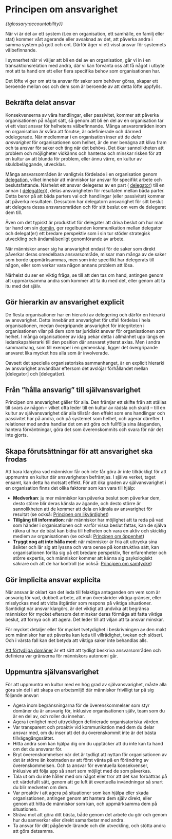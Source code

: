 # Principen om ansvarighet

_{{glossary:accountability}}_

När vi är del av ett system (t.ex en organisation, ett samhälle, en familj eller stat) kommer vårt agerande eller avsaknad av det, att påverka andra i samma system på gott och ont. Därför äger vi ett visst ansvar för systemets välbefinnande.

I synnerhet när vi väljer att bli en del av en organisation, går vi in i en transaktionsrelation med andra, där vi kan förvänta oss att få något i utbyte mot att ta hand om ett eller flera specifika behov som organisationen har.

Det löfte vi ger om att ta ansvar för saker som behöver göras, skapar ett beroende mellan oss och dem som är beroende av att detta löfte uppfylls.

## Bekräfta delat ansvar

Konsekvenserna av våra handlingar, eller passivitet, kommer att påverka organisationen på något sätt, så genom att bli en del av en organisation tar vi ett visst ansvar för helhetens välbefinnande. Många ansvarområden inom en organisation är svåra att förutse, är odefinierade och därmed odelegerade. När medlemmar i en organisation inser att de _delar ansvarighet_ för organisationen som helhet, är de mer benägna att kliva fram och ta ansvar för saker och ting när det behövs. Det ökar sannolikheten att problem och möjligheter vidkänns och hanteras och minskar risken för att en kultur av att blunda för problem, eller ännu värre, en kultur av skuldbeläggande, utvecklas.

Många ansvarsområden är vanligtvis fördelade i en organisation genom [delegation](section:domain), vilket innebär att människor tar ansvar för specifikt arbete och beslutsfattande. Närhelst ett ansvar delegeras av en part ( [delegator](glossary:delegator)) till en annan ( [delegat(er)](glossary:delegatee)), delas ansvarigheten för resultaten mellan båda parter. Detta beror på att båda parters val och handlingar (eller passivitet) kommer att påverka resultaten. Dessutom har delegatorn ansvarighet för sitt beslut att delegera dessa ansvarsområden och för sitt beslut om vem de delegerat dem till.

Även om det typiskt är produktivt för delegater att driva beslut om hur man tar hand om sin [domän](glossary:domain), ger regelbunden kommunikation mellan delegator och delegat(er) ett bredare perspektiv som i sin tur stöder strategisk utveckling och ändamålsenligt genomförande av arbete.

När människor anser sig ha ansvarighet endast för de saker som direkt påverkar deras omedelbara ansvarsområde, missar man många av de saker som borde uppmärksammas, men som inte specifikt har delegerats till någon, eller som verkar vara någon annans problem att lösa.

Närhelst du ser en viktig fråga, se till att den tas om hand, antingen genom att uppmärksamma andra som kommer att ta itu med det, eller genom att ta itu med det själv.


## Gör hierarkin av ansvarighet explicit

De flesta organisationer har en hierarki av delegering och därför en hierarki av ansvarighet. Detta innebär att ansvarighet för utfall fördelas i hela organisationen, medan övergripande ansvarighet för integriteten i organisationen vilar på dem som tar juridiskt ansvar för organisationen som helhet. I många organisationer av idag pekar detta i allmänhet upp längs en ledarskapshierarki till den position där ansvaret ytterst axlas. Men i andra sammanhang, som till exempel i en gemenskap, ligger det övergripande ansvaret lika mycket hos alla som är involverade.

Oavsett det speciella organisatoriska sammanhanget, är en explicit hierarki av ansvarighet användbar eftersom det avslöjar förhållandet mellan [delegator] och [delegat(er).

## Från ”hålla ansvarig” till självansvarighet

Principen om ansvarighet gäller för alla. Den främjar ett skifte från att ställas till svars av någon – vilket ofta leder till en kultur av rädsla och skuld – till en kultur av självansvarighet där alla tillstår den effekt som ens handlingar och passivitet har på andra, och på systemet som helhet, och agerar därefter. I relationer med andra handlar det om att göra och fullfölja sina åtaganden, hantera förväntningar, göra det som överenskommits och svara för när det inte gjorts.


## Skapa förutsättningar för att ansvarighet ska frodas

Att bara klargöra vad människor får och inte får göra är inte tillräckligt för att uppmuntra en kultur där ansvarigheten befrämjas. I själva verket, taget ensamt, kan detta ha motsatt effekt. För att öka graden av självansvarighet i en organisation finns det olika faktorer som kan vara till hjälp:

-   **Medverkan**: ju mer människor kan påverka beslut som påverkar dem, desto större blir deras känsla av ägande, och desto större är sannolikheten att de kommer att dela en känsla av ansvarighet för resultat (se också: [Principen om likvärdighet](section:principle-equivalence))
-   **Tillgång till information**: när människor har möjlighet att ta reda på vad som händer i organisationen och varför vissa beslut fattas, kan de själva räkna ut hur de bäst kan bidra till helheten och vara en aktiv och skicklig medlem av organisationen (se också: [Principen om öppenhet](section:principle-transparency))
-   **Tryggt nog att inte hålla med**: när människor är fria att uttrycka sina åsikter och lär sig att lyssna och vara oense på konstruktiva sätt, kan organisationen förlita sig på ett bredare perspektiv, fler erfarenheter och större expertis, och människor kommer att känna sig psykologiskt säkrare och att de har kontroll (se också: [Principen om samtycke](section:principle-consent))

## Gör implicita ansvar explicita

När ansvar är oklart kan det leda till felaktiga antaganden om vem som är ansvarig för vad, dubbelt arbete, att man överskrider viktiga gränser, eller misslyckas med att vidta åtgärder som respons på viktiga situationer. Samtidigt när ansvar klargörs, är det viktigt att undvika att begränsa människor för mycket eftersom det minskar deras förmåga att fatta viktiga beslut, att förnya och att agera. Det leder till att viljan att ta ansvar minskar.

För mycket detaljer eller för mycket tvetydighet i beskrivningen av den makt som människor har att påverka kan leda till villrådighet, tvekan och slöseri. Och i värsta fall kan det betyda att viktiga saker inte behandlas alls.

[Att förtydliga domäner](section:clarify-and-develop-domains) är ett sätt att tydligt beskriva ansvarsområden och definiera var gränserna för människors autonomi går.

## Uppmuntra självansvarighet

För att uppmuntra en kultur med en hög grad av självansvarighet, måste alla göra sin del i att skapa en arbetsmiljö där människor frivilligt tar på sig följande ansvar:

-   Agera inom begränsningarna för de överenskommelser som styr domäner du är ansvarig för, inklusive organisationen själv, team som du är en del av, och roller du innehar.
-   Agera i enlighet med uttryckligen definierade organisatoriska värden.
-   Var transparent och proaktiv vid kommunikation med dem du delar ansvar med, om du inser att det du överenskommit inte är det bästa tillvägagångssättet.
-   Hitta andra som kan hjälpa dig om du upptäcker att du inte kan ta hand om det du ansvarar för.
-   Bryt överenskommelser när det är tydligt att nyttan för organisationen av det är större än kostnaden av att först vänta på en förändring av överenskommelsen. Och ta ansvar för eventuella konsekvenser, inklusive att följa upp så snart som möjligt med de som påverkas.
-   Tala ut om du inte håller med om något eller tror att det kan förbättras på ett värdefullt sätt, genom att ge luft åt eventuella invändningar så snart du blir medveten om dem.
-   Var proaktiv i att agera på situationer som kan hjälpa eller skada organisationen, antingen genom att hantera dem själv direkt, eller genom att hitta de människor som kan, och uppmärksamma dem på situationen.
-   Sträva mot att göra ditt bästa, både genom det arbete du gör och genom hur du samverkar eller direkt samarbetar med andra.
-   Ta ansvar för ditt pågående lärande och din utveckling, och stötta andra att göra detsamma.

